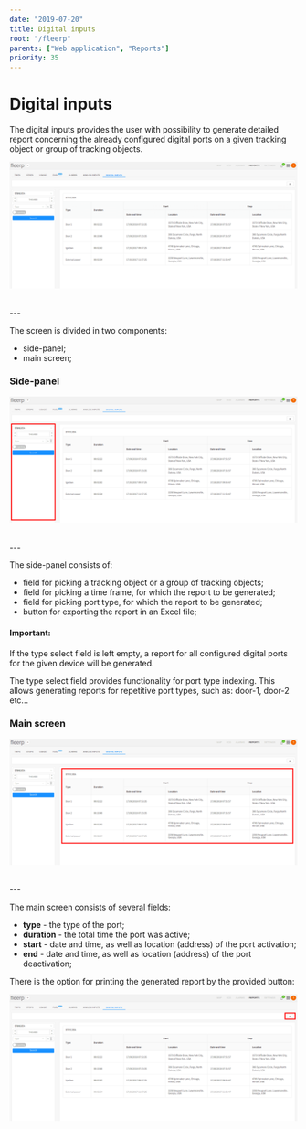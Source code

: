 ```yaml
---
date: "2019-07-20"
title: Digital inputs
root: "/fleerp"
parents: ["Web application", "Reports"]
priority: 35
---
```


# Digital inputs

The digital inputs provides the user with possibility to generate detailed report concerning the already
configured digital ports on a given tracking object or group of tracking objects.

![Digital-inputs](digitals-en.png)

<br>
---

The screen is divided in two components:

- side-panel;
- main screen;

### Side-panel

![Digital-inputs](side-panel-en.png)

<br>
---

The side-panel consists of:

- field for picking a tracking object or a group of tracking objects;
- field for picking a time frame, for which the report to be generated;
- field for picking port type, for which the report to be generated;
- button for exporting the report in an Excel file;

#### Important:

If the type select field is left empty, a report for all configured digital ports for the given device
will be generated.

The type select field provides functionality for port type indexing. This allows generating reports for
repetitive port types, such as: door-1, door-2 etc...

### Main screen

![Digital-inputs](main-screen-en.png)

<br>
---

The main screen consists of several fields:

- **type** - the type of the port;
- **duration** - the total time the port was active;
- **start** - date and time, as well as location (address) of the port activation;
- **end** - date and time, as well as location (address) of the port deactivation;

There is the option for printing the generated report by the provided button:

![Digital-inputs](print-en.png)
